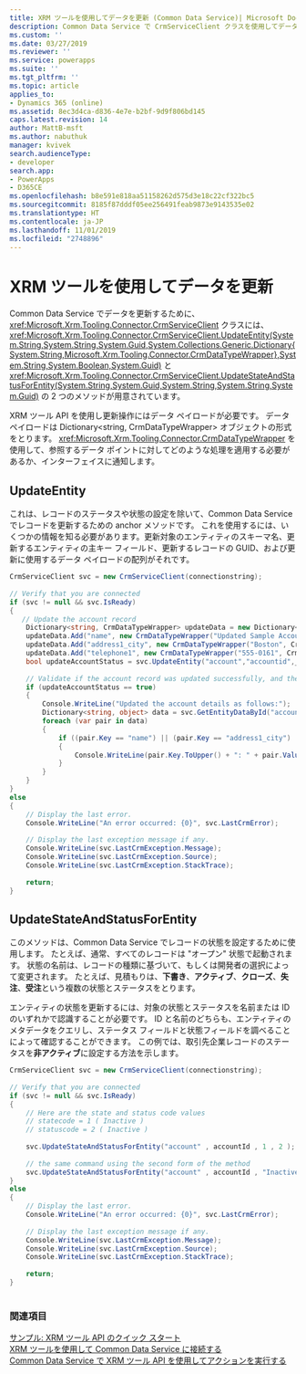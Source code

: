 ```yaml
---
title: XRM ツールを使用してデータを更新 (Common Data Service)| Microsoft Docs
description: Common Data Service で CrmServiceClient クラスを使用してデータを更新
ms.custom: ''
ms.date: 03/27/2019
ms.reviewer: ''
ms.service: powerapps
ms.suite: ''
ms.tgt_pltfrm: ''
ms.topic: article
applies_to:
- Dynamics 365 (online)
ms.assetid: 8ec3d4ca-d836-4e7e-b2bf-9d9f806bd145
caps.latest.revision: 14
author: MattB-msft
ms.author: nabuthuk
manager: kvivek
search.audienceType:
- developer
search.app:
- PowerApps
- D365CE
ms.openlocfilehash: b8e591e818aa51158262d575d3e18c22cf322bc5
ms.sourcegitcommit: 8185f87dddf05ee256491feab9873e9143535e02
ms.translationtype: HT
ms.contentlocale: ja-JP
ms.lasthandoff: 11/01/2019
ms.locfileid: "2748896"
---
```

# <a name="use-xrm-tooling-to-update-data"></a>XRM ツールを使用してデータを更新

Common Data Service でデータを更新するために、<xref:Microsoft.Xrm.Tooling.Connector.CrmServiceClient> クラスには、<xref:Microsoft.Xrm.Tooling.Connector.CrmServiceClient.UpdateEntity(System.String,System.String,System.Guid,System.Collections.Generic.Dictionary{System.String,Microsoft.Xrm.Tooling.Connector.CrmDataTypeWrapper},System.String,System.Boolean,System.Guid)> と <xref:Microsoft.Xrm.Tooling.Connector.CrmServiceClient.UpdateStateAndStatusForEntity(System.String,System.Guid,System.String,System.String,System.Guid)> の 2 つのメソッドが用意されています。  
  
XRM ツール API を使用し更新操作にはデータ ペイロードが必要です。 データ ペイロードは Dictionary\<string, CrmDataTypeWrapper> オブジェクトの形式をとります。 <xref:Microsoft.Xrm.Tooling.Connector.CrmDataTypeWrapper> を使用して、参照するデータ ポイントに対してどのような処理を適用する必要があるか、インターフェイスに通知します。  
  
## <a name="updateentity"></a>UpdateEntity  

これは、レコードのステータスや状態の設定を除いて、Common Data Service でレコードを更新するための anchor メソッドです。 これを使用するには、いくつかの情報を知る必要があります。更新対象のエンティティのスキーマ名、更新するエンティティの主キー フィールド、更新するレコードの GUID、および更新に使用するデータ ペイロードの配列がそれです。  
  
```csharp  
CrmServiceClient svc = new CrmServiceClient(connectionstring);  
  
// Verify that you are connected  
if (svc != null && svc.IsReady)  
{ 
   // Update the account record  
    Dictionary<string, CrmDataTypeWrapper> updateData = new Dictionary<string, CrmDataTypeWrapper>();  
    updateData.Add("name", new CrmDataTypeWrapper("Updated Sample Account Name", CrmFieldType.String));  
    updateData.Add("address1_city", new CrmDataTypeWrapper("Boston", CrmFieldType.String));  
    updateData.Add("telephone1", new CrmDataTypeWrapper("555-0161", CrmFieldType.String));   
    bool updateAccountStatus = svc.UpdateEntity("account","accountid",_accountId,updateData);  
  
    // Validate if the account record was updated successfully, and then display the updated information  
    if (updateAccountStatus == true)  
    {  
        Console.WriteLine("Updated the account details as follows:");  
        Dictionary<string, object> data = svc.GetEntityDataById("account", accountId, null);  
        foreach (var pair in data)  
        {  
            if ((pair.Key == "name") || (pair.Key == "address1_city") || (pair.Key == "telephone1"))  
            {  
                Console.WriteLine(pair.Key.ToUpper() + ": " + pair.Value);  
            }  
        }  
    }  
}  
else  
{  
    // Display the last error.  
    Console.WriteLine("An error occurred: {0}", svc.LastCrmError);  
  
    // Display the last exception message if any.  
    Console.WriteLine(svc.LastCrmException.Message);  
    Console.WriteLine(svc.LastCrmException.Source);  
    Console.WriteLine(svc.LastCrmException.StackTrace);  
  
    return;  
}  
```  
  
## <a name="updatestateandstatusforentity"></a>UpdateStateAndStatusForEntity
 
このメソッドは、Common Data Service でレコードの状態を設定するために使用します。 たとえば、通常、すべてのレコードは "オープン" 状態で起動されます。 状態の名前は、レコードの種類に基づいて、もしくは開発者の選択によって変更されます。 たとえば、見積もりは、**下書き**、**アクティブ**、**クローズ**、**失注**、**受注**という複数の状態とステータスをとります。  
  
エンティティの状態を更新するには、対象の状態とステータスを名前または ID のいずれかで認識することが必要です。 ID と名前のどちらも、エンティティのメタデータをクエリし、ステータス フィールドと状態フィールドを調べることによって確認することができます。 この例では、取引先企業レコードのステータスを**非アクティブ**に設定する方法を示します。  
  
```csharp  
CrmServiceClient svc = new CrmServiceClient(connectionstring);  
  
// Verify that you are connected  
if (svc != null && svc.IsReady)  
{   
    // Here are the state and status code values  
    // statecode = 1 ( Inactive )   
    // statuscode = 2 ( Inactive )   
  
    svc.UpdateStateAndStatusForEntity("account" , accountId , 1 , 2 );  
  
    // the same command using the second form of the method  
    svc.UpdateStateAndStatusForEntity("account" , accountId , "Inactive" , "Inactive");  
}  
else  
{  
    // Display the last error.  
    Console.WriteLine("An error occurred: {0}", svc.LastCrmError);  
  
    // Display the last exception message if any.  
    Console.WriteLine(svc.LastCrmException.Message);  
    Console.WriteLine(svc.LastCrmException.Source);  
    Console.WriteLine(svc.LastCrmException.StackTrace);  
  
    return;  
}  
  
```  
  
### <a name="see-also"></a>関連項目  

[サンプル: XRM ツール API のクイック スタート](sample-quick-start-xrm-tooling-api.md)<br />
[XRM ツールを使用して Common Data Service に接続する](use-crmserviceclient-constructors-connect.md)<br />
[Common Data Service で XRM ツール API を使用してアクションを実行する](use-xrm-tooling-execute-actions.md)<br />

